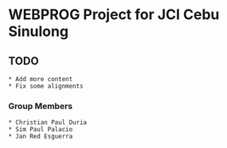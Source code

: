 # WEBPROG Project for JCI Cebu Sinulong

## TODO

    * Add more content
    * Fix some alignments
    
### Group Members
    
    * Christian Paul Duria 
    * Sim Paul Palacio
    * Jan Red Esguerra
